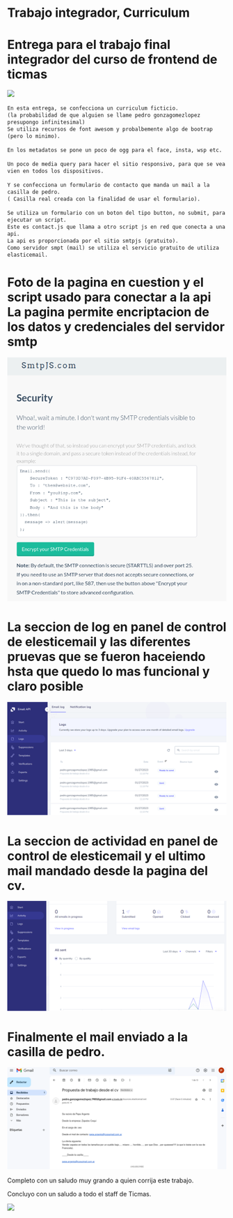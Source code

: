 
# Trabajo integrador, Curriculum  
 
<h1>Entrega para el trabajo final integrador del curso de frontend de ticmas</h1>

<p align="left">
<img src="https://img.shields.io/badge/STATUS-EN%20DESAROLLO-green">
</p>


    En esta entrega, se confecciona un curriculum ficticio. 
    (la probabilidad de que alguien se llame pedro gonzagomezlopez presupongo infinitesimal)
    Se utiliza recursos de font awesom y probalbemente algo de bootrap (pero lo minimo).

    En los metadatos se pone un poco de ogg para el face, insta, wsp etc.

    Un poco de media query para hacer el sitio responsivo, para que se vea vien en todos los dispositivos.

    Y se confecciona un formulario de contacto que manda un mail a la casilla de pedro. 
    ( Casilla real creada con la finalidad de usar el formulario).

    Se utiliza un formulario con un boton del tipo button, no submit, para ejecutar un script. 
    Este es contact.js que llama a otro script js en red que conecta a una api.
    La api es proporcionada por el sitio smtpjs (gratuito).
    Como servidor smpt (mail) se utiliza el servicio gratuito de utiliza elasticemail.          

<h1> 
Foto de la pagina en cuestion y el script usado para conectar a la api 
La pagina permite encriptacion de los datos y credenciales del servidor smtp
</h1>

![](./media/smtpjs.png)

<h1>
La seccion de log en panel de control de  elesticemail y las diferentes pruevas
que se fueron haceiendo hsta que quedo lo mas funcional y claro posible
</h1>    

![](./media/elasticemail.png)

<h1>
La seccion de actividad en panel de control de  elesticemail y 
el ultimo mail mandado desde la pagina del cv.
</h1>

![](./media/elasticemail2.png)

<h1>
Finalmente el mail enviado a la casilla de pedro. 
</h1>

![](./media/correo%20pepe.png)


Completo con un saludo muy grando a quien corrija este trabajo.

Concluyo con un saludo a todo el staff de Ticmas. 

<p align="left">
<img src="https://img.shields.io/badge/STATUS-EN%20DESAROLLO-green">
</p>
